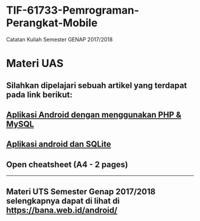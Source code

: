 # TIF-61733-Pemrograman-Perangkat-Mobile
Catatan Kuliah Semester GENAP 2017/2018

# Materi UAS #

## Silahkan dipelajari sebuah artikel yang terdapat pada link berikut: ##

## [Aplikasi Android dengan menggunakan PHP & MySQL](https://www.androidhive.info/2012/05/how-to-connect-android-with-php-mysql/) ##
## [Aplikasi android dan SQLite](https://www.androidhive.info/2011/11/android-sqlite-database-tutorial/) ##

## Open cheatsheet (A4 - 2 pages) ##


--------------------------------------------------------------------------------------------------------
## Materi UTS Semester Genap 2017/2018 selengkapnya dapat di lihat di https://bana.web.id/android/
